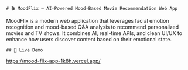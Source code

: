     # 🎬 MoodFlix – AI-Powered Mood-Based Movie Recommendation Web App

MoodFlix is a modern web application that leverages facial emotion recognition and mood-based Q&A analysis to recommend personalized movies and TV shows. It combines AI, real-time APIs, and clean UI/UX to enhance how users discover content based on their emotional state.

    ## 🚀 Live Demo
https://mood-flix-app-1k8h.vercel.app/

 
